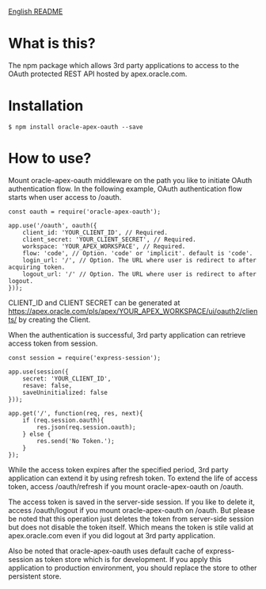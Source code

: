 [English README](https://github.com/nkjm/oracle-apex-oauth/README.en.md)

# What is this?

The npm package which allows 3rd party applications to access to the OAuth protected REST API hosted by apex.oracle.com.

# Installation

```
$ npm install oracle-apex-oauth --save
```

# How to use?

Mount oracle-apex-oauth middleware on the path you like to initiate OAuth authentication flow.
In the following example, OAuth authentication flow starts when user access to /oauth.

```
const oauth = require('oracle-apex-oauth');

app.use('/oauth', oauth({
    client_id: 'YOUR_CLIENT_ID', // Required.
    client_secret: 'YOUR_CLIENT_SECRET', // Required.
    workspace: 'YOUR_APEX_WORKSPACE', // Required.
    flow: 'code', // Option. 'code' or 'implicit'. default is 'code'.
    login_url: '/', // Option. The URL where user is redirect to after acquiring token.
    logout_url: '/' // Option. The URL where user is redirect to after logout.
}));
```

CLIENT_ID and CLIENT SECRET can be generated at https://apex.oracle.com/pls/apex/YOUR_APEX_WORKSPACE/ui/oauth2/clients/ by creating the Client.

When the authentication is successful, 3rd party application can retrieve access token from session.

```
const session = require('express-session');

app.use(session({
    secret: 'YOUR_CLIENT_ID',
    resave: false,
    saveUninitialized: false
}));

app.get('/', function(req, res, next){
    if (req.session.oauth){
        res.json(req.session.oauth);
    } else {
        res.send('No Token.');
    }
});
```

While the access token expires after the specified period, 3rd party application can extend it by using refresh token.
To extend the life of access token, access /oauth/refresh if you mount oracle-apex-oauth on /oauth.

The access token is saved in the server-side session. If you like to delete it, access /oauth/logout if you mount oracle-apex-oauth on /oauth. But please be noted that this operation just deletes the token from server-side session but does not disable the token itself. Which means the token is stile valid at apex.oracle.com even if you did logout at 3rd party application.

Also be noted that oracle-apex-oauth uses default cache of express-session as token store which is for development. If you apply this application to production environment, you should replace the store to other persistent store.
